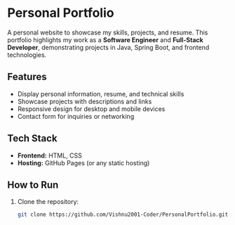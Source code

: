 # Personal Portfolio

A personal website to showcase my skills, projects, and resume. This portfolio highlights my work as a **Software Engineer** and **Full-Stack Developer**, demonstrating projects in Java, Spring Boot, and frontend technologies.

## Features
- Display personal information, resume, and technical skills  
- Showcase projects with descriptions and links  
- Responsive design for desktop and mobile devices  
- Contact form for inquiries or networking  

## Tech Stack
- **Frontend:** HTML, CSS  
- **Hosting:** GitHub Pages (or any static hosting)  

## How to Run
1. Clone the repository:  
   ```bash
   git clone https://github.com/Vishnu2001-Coder/PersonalPortfolio.git
